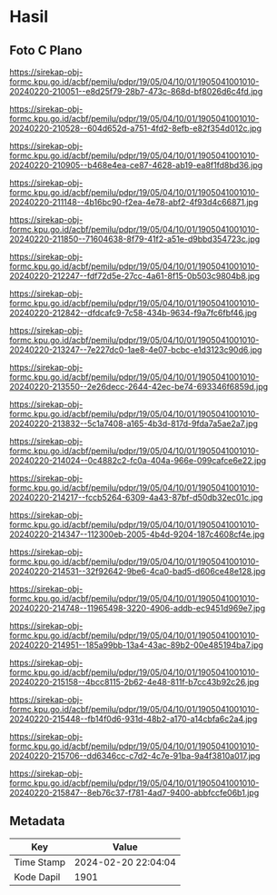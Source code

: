# Hasil

## Foto C Plano

https://sirekap-obj-formc.kpu.go.id/acbf/pemilu/pdpr/19/05/04/10/01/1905041001010-20240220-210051--e8d25f79-28b7-473c-868d-bf8026d6c4fd.jpg

https://sirekap-obj-formc.kpu.go.id/acbf/pemilu/pdpr/19/05/04/10/01/1905041001010-20240220-210528--604d652d-a751-4fd2-8efb-e82f354d012c.jpg

https://sirekap-obj-formc.kpu.go.id/acbf/pemilu/pdpr/19/05/04/10/01/1905041001010-20240220-210905--b468e4ea-ce87-4628-ab19-ea8f1fd8bd36.jpg

https://sirekap-obj-formc.kpu.go.id/acbf/pemilu/pdpr/19/05/04/10/01/1905041001010-20240220-211148--4b16bc90-f2ea-4e78-abf2-4f93d4c66871.jpg

https://sirekap-obj-formc.kpu.go.id/acbf/pemilu/pdpr/19/05/04/10/01/1905041001010-20240220-211850--71604638-8f79-41f2-a51e-d9bbd354723c.jpg

https://sirekap-obj-formc.kpu.go.id/acbf/pemilu/pdpr/19/05/04/10/01/1905041001010-20240220-212247--fdf72d5e-27cc-4a61-8f15-0b503c9804b8.jpg

https://sirekap-obj-formc.kpu.go.id/acbf/pemilu/pdpr/19/05/04/10/01/1905041001010-20240220-212842--dfdcafc9-7c58-434b-9634-f9a7fc6fbf46.jpg

https://sirekap-obj-formc.kpu.go.id/acbf/pemilu/pdpr/19/05/04/10/01/1905041001010-20240220-213247--7e227dc0-1ae8-4e07-bcbc-e1d3123c90d6.jpg

https://sirekap-obj-formc.kpu.go.id/acbf/pemilu/pdpr/19/05/04/10/01/1905041001010-20240220-213550--2e26decc-2644-42ec-be74-693346f6859d.jpg

https://sirekap-obj-formc.kpu.go.id/acbf/pemilu/pdpr/19/05/04/10/01/1905041001010-20240220-213832--5c1a7408-a165-4b3d-817d-9fda7a5ae2a7.jpg

https://sirekap-obj-formc.kpu.go.id/acbf/pemilu/pdpr/19/05/04/10/01/1905041001010-20240220-214024--0c4882c2-fc0a-404a-966e-099cafce6e22.jpg

https://sirekap-obj-formc.kpu.go.id/acbf/pemilu/pdpr/19/05/04/10/01/1905041001010-20240220-214217--fccb5264-6309-4a43-87bf-d50db32ec01c.jpg

https://sirekap-obj-formc.kpu.go.id/acbf/pemilu/pdpr/19/05/04/10/01/1905041001010-20240220-214347--112300eb-2005-4b4d-9204-187c4608cf4e.jpg

https://sirekap-obj-formc.kpu.go.id/acbf/pemilu/pdpr/19/05/04/10/01/1905041001010-20240220-214531--32f92642-9be6-4ca0-bad5-d606ce48e128.jpg

https://sirekap-obj-formc.kpu.go.id/acbf/pemilu/pdpr/19/05/04/10/01/1905041001010-20240220-214748--11965498-3220-4906-addb-ec9451d969e7.jpg

https://sirekap-obj-formc.kpu.go.id/acbf/pemilu/pdpr/19/05/04/10/01/1905041001010-20240220-214951--185a99bb-13a4-43ac-89b2-00e485194ba7.jpg

https://sirekap-obj-formc.kpu.go.id/acbf/pemilu/pdpr/19/05/04/10/01/1905041001010-20240220-215158--4bcc8115-2b62-4e48-811f-b7cc43b92c26.jpg

https://sirekap-obj-formc.kpu.go.id/acbf/pemilu/pdpr/19/05/04/10/01/1905041001010-20240220-215448--fb14f0d6-931d-48b2-a170-a14cbfa6c2a4.jpg

https://sirekap-obj-formc.kpu.go.id/acbf/pemilu/pdpr/19/05/04/10/01/1905041001010-20240220-215706--dd6346cc-c7d2-4c7e-91ba-9a4f3810a017.jpg

https://sirekap-obj-formc.kpu.go.id/acbf/pemilu/pdpr/19/05/04/10/01/1905041001010-20240220-215847--8eb76c37-f781-4ad7-9400-abbfccfe06b1.jpg


## Metadata

| Key        | Value               |
| ---------- | ------------------- |
| Time Stamp | 2024-02-20 22:04:04 |
| Kode Dapil | 1901                |



